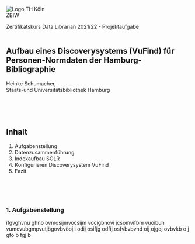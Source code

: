 ![Logo TH Köln](images/)<br/>
ZBIW<br/>

Zertifikatskurs Data Librarian 2021/22 - Projektaufgabe
<br/><br/>

## Aufbau eines Discoverysystems (VuFind) für Personen-Normdaten der Hamburg-Bibliographie
Heinke Schumacher,<br/>
Staats-und Universitätsbibliothek Hamburg

<br/><br/><br/>

## Inhalt
1. Aufgabenstellung<br/>
2. Datenzusammenführung<br/>
3. Indexaufbau SOLR<br/>
4. Konfigurieren Discoverysystem VuFind<br/>
5. Fazit


<br/><br/><br/>

### 1. Aufgabenstellung

ifgvghvnu ghnb ovmosijmvocsijm vocigbnovi jcsomvifbm vuoibuh vumcvubgmpvutjögovbvöoj i odij osifjg odfij osfvbvbvhd oij ojgoj ovbvkb o j gfo  b fgj b




